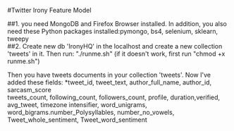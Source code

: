 #Twitter Irony Feature Model

##1. you need MongoDB and Firefox Browser installed. In addition, you also need these Python packages installed:pymongo, bs4, selenium, sklearn, tweepy  
##2. Create new db 'IronyHQ' in the localhost and create a new collection 'tweets' in it. Then run: "./runme.sh"       (if it doesn't work, first run "chmod +x runme.sh") 

Then you have tweets documents in your collection 'tweets'.
Now I've added these fields:
*tweet_id, tweet_text, author_full_name, author_id, sarcasm_score  
tweets_count, following_count, followers_count, profile, duration,verified, avg_tweet, timezone
intensifier, word_unigrams, word_bigrams.number_Polysyllables, number_no_vowels, Tweet_whole_sentiment, Tweet_word_sentiment


